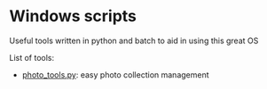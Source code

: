 # Windows scripts

Useful tools written in python and batch to aid in using this great OS

List of tools:
- [photo_tools.py](photo_tools.py): easy photo collection management